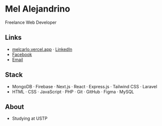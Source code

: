 # Mel Alejandrino
Freelance Web Developer

## Links
- [melcarlo.vercel.app](https://melcarlo.vercel.app/) · [LinkedIn](https://www.linkedin.com/in/melcarlo/)  
- [Facebook](https://www.facebook.com/Melkun02/)  
- [Email](mailto:alejandrino.mel002@gmail.com)

## Stack
- MongoDB · Firebase · Next.js · React · Express.js · Tailwind CSS · Laravel    
- HTML · CSS · JavaScript · PHP · Git · GitHub · Figma · MySQL

## About
- Studying at USTP  
